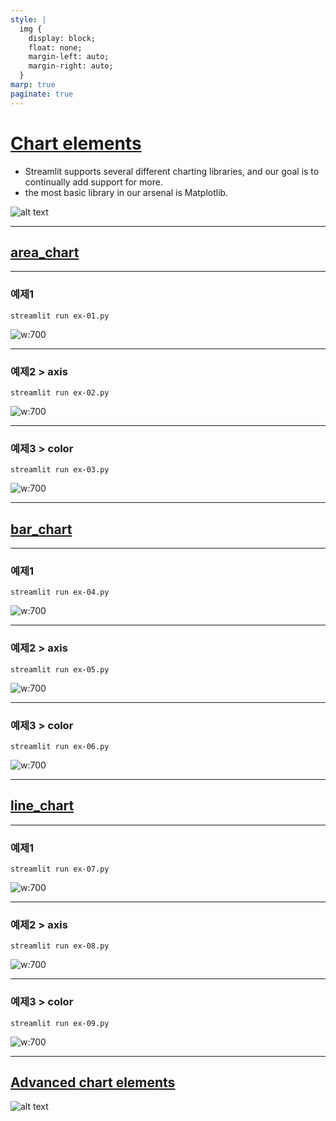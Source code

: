 ```yaml
---
style: |
  img {
    display: block;
    float: none;
    margin-left: auto;
    margin-right: auto;
  }
marp: true
paginate: true
---
```

# [Chart elements](https://docs.streamlit.io/develop/api-reference/charts)
- Streamlit supports several different charting libraries, and our goal is to continually add support for more. 
- the most basic library in our arsenal is Matplotlib. 

![alt text](./img/image.png)

---
## [area_chart](https://docs.streamlit.io/develop/api-reference/charts/st.area_chart)

---
### 예제1
```shell
streamlit run ex-01.py
```
![w:700](./img/image-1.png)

---
### 예제2 > axis
```shell
streamlit run ex-02.py
```
![w:700](./img/image-2.png)

---
### 예제3 > color
```shell
streamlit run ex-03.py
```
![w:700](./img/image-3.png)

---
## [bar_chart](https://docs.streamlit.io/develop/api-reference/charts/st.bar_chart)

---
### 예제1
```shell
streamlit run ex-04.py
```
![w:700](./img/image-4.png)

---
### 예제2 > axis
```shell
streamlit run ex-05.py
```
![w:700](./img/image-5.png)

---
### 예제3 > color
```shell
streamlit run ex-06.py
```
![w:700](./img/image-6.png)

---
## [line_chart](https://docs.streamlit.io/develop/api-reference/charts/st.line_chart)

---
### 예제1
```shell
streamlit run ex-07.py
```
![w:700](./img/image-7.png)

---
### 예제2 > axis
```shell
streamlit run ex-08.py
```
![w:700](./img/image-8.png)

---
### 예제3 > color
```shell
streamlit run ex-09.py
```
![w:700](./img/image-9.png)

---
## [Advanced chart elements](https://docs.streamlit.io/develop/api-reference/charts#advanced-chart-elements)
![alt text](./img/image-10.png)


